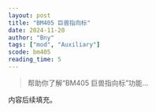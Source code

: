 ```yaml
---
layout: post
title: "BM405 巨兽指向标"
date: 2024-11-20
author: "Bny"
tags: ["mod", "Auxiliary"]
scode: bm405
reading_time: 5
---
```


> 帮助你了解“BM405 巨兽指向标”功能...

内容后续填充。
